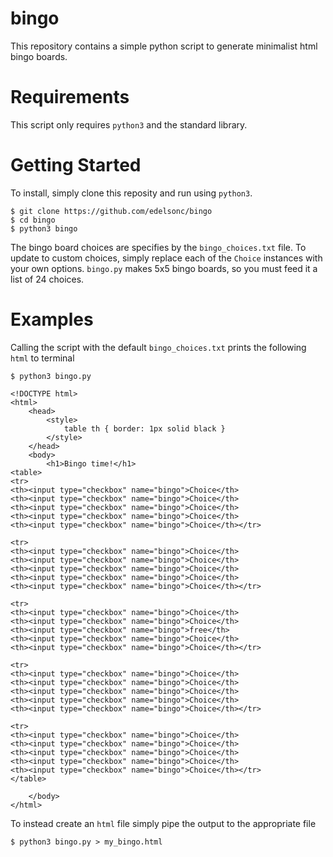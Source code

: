 # bingo
This repository contains a simple python script to generate minimalist html
bingo boards.

# Requirements

This script only requires `python3` and the standard library.

# Getting Started

To install, simply clone this reposity and run using `python3`.
```
$ git clone https://github.com/edelsonc/bingo
$ cd bingo
$ python3 bingo
```

The bingo board choices are specifies by the `bingo_choices.txt` file. To
update to custom choices, simply replace each of the `Choice` instances with
your own options. `bingo.py` makes 5x5 bingo boards, so you must feed it a list
of 24 choices.

# Examples
Calling the script with the default `bingo_choices.txt`  prints the following
`html` to terminal

```
$ python3 bingo.py

<!DOCTYPE html>
<html>
    <head>
        <style>
            table th { border: 1px solid black }
        </style>
    </head>
    <body>
        <h1>Bingo time!</h1>
<table>
<tr>
<th><input type="checkbox" name="bingo">Choice</th>
<th><input type="checkbox" name="bingo">Choice</th>
<th><input type="checkbox" name="bingo">Choice</th>
<th><input type="checkbox" name="bingo">Choice</th>
<th><input type="checkbox" name="bingo">Choice</th></tr>

<tr>
<th><input type="checkbox" name="bingo">Choice</th>
<th><input type="checkbox" name="bingo">Choice</th>
<th><input type="checkbox" name="bingo">Choice</th>
<th><input type="checkbox" name="bingo">Choice</th>
<th><input type="checkbox" name="bingo">Choice</th></tr>

<tr>
<th><input type="checkbox" name="bingo">Choice</th>
<th><input type="checkbox" name="bingo">Choice</th>
<th><input type="checkbox" name="bingo">free</th>
<th><input type="checkbox" name="bingo">Choice</th>
<th><input type="checkbox" name="bingo">Choice</th></tr>

<tr>
<th><input type="checkbox" name="bingo">Choice</th>
<th><input type="checkbox" name="bingo">Choice</th>
<th><input type="checkbox" name="bingo">Choice</th>
<th><input type="checkbox" name="bingo">Choice</th>
<th><input type="checkbox" name="bingo">Choice</th></tr>

<tr>
<th><input type="checkbox" name="bingo">Choice</th>
<th><input type="checkbox" name="bingo">Choice</th>
<th><input type="checkbox" name="bingo">Choice</th>
<th><input type="checkbox" name="bingo">Choice</th>
<th><input type="checkbox" name="bingo">Choice</th></tr>
</table>

    </body>
</html>
```

To instead create an `html` file simply pipe the output to the appropriate
file
```
$ python3 bingo.py > my_bingo.html
```
